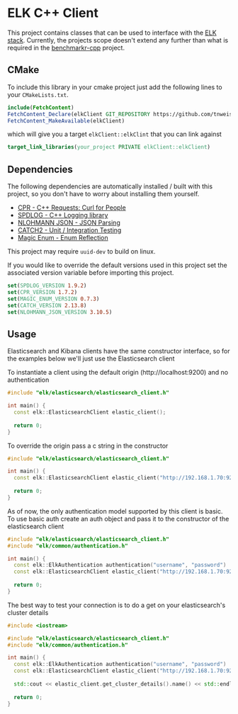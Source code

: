 # ELK C++ Client

This project contains classes that can be used to interface with the [ELK stack](https://www.elastic.co/elastic-stack?ultron=B-Stack-Trials-AMER-US-W-Exact&gambit=Stack-ELK&blade=adwords-s&hulk=paid&Device=c&thor=elk%20stack&gclid=CjwKCAiA866PBhAYEiwANkIneBzl7n9qo5y2Ij1eXkCUF64LALcs7VZ0mBtR9JWHHadOjDu12huI9hoCr8wQAvD_BwE). 
Currently, the projects scope doesn't extend any further than what is required 
in the [benchmarkr-cpp](https://github.com/tnweiss/Benchmarkr-cpp) project.

## CMake

To include this library in your cmake project just add the following lines to your
`CMakeLists.txt`.

```cmake
include(FetchContent)
FetchContent_Declare(elkClient GIT_REPOSITORY https://github.com/tnweiss/elk-cpp GIT_TAG v0.0.1)
FetchContent_MakeAvailable(elkClient)
```

which will give you a target `elkClient::elkClint` that you can link against

```cmake
target_link_libraries(your_project PRIVATE elkClient::elkClient)
```

## Dependencies

The following dependencies are automatically installed / built with this project, so you don't 
have to worry about installing them yourself. 

- [CPR - C++ Requests: Curl for People](https://github.com/libcpr/cpr/blob/master/README.md)
- [SPDLOG - C++ Logging library](https://github.com/gabime/spdlog)
- [NLOHMANN JSON - JSON Parsing](https://github.com/nlohmann/json)
- [CATCH2 - Unit / Integration Testing](https://github.com/catchorg/Catch2)
- [Magic Enum - Enum Reflection](https://github.com/Neargye/magic_enum)

This project may require `uuid-dev` to build on linux.

If you would like to override the default versions used in this project set the associated version 
variable before importing this project.

```cmake
set(SPDLOG_VERSION 1.9.2)
set(CPR_VERSION 1.7.2)
set(MAGIC_ENUM_VERSION 0.7.3)
set(CATCH_VERSION 2.13.8)
set(NLOHMANN_JSON_VERSION 3.10.5)
```

## Usage

Elasticsearch and Kibana clients have the same constructor interface, so for the examples below
we'll just use the Elasticsearch client

To instantiate a client using the default origin (http://localhost:9200) and no authentication

```c++
#include "elk/elasticsearch/elasticsearch_client.h"

int main() {
  const elk::ElasticsearchClient elastic_client();
  
  return 0;
}
```

To override the origin pass a c string in the constructor

```c++
#include "elk/elasticsearch/elasticsearch_client.h"

int main() {
  const elk::ElasticsearchClient elastic_client("http://192.168.1.70:9200");
  
  return 0;
}
```

As of now, the only authentication model supported by this client is basic. To use 
basic auth create an auth object and pass it to the constructor of the elasticsearch client

```c++
#include "elk/elasticsearch/elasticsearch_client.h"
#include "elk/common/authentication.h"

int main() {
  const elk::ElkAuthentication authentication("username", "password")
  const elk::ElasticsearchClient elastic_client("http://192.168.1.70:9200", authentication);
  
  return 0;
}
```

The best way to test your connection is to do a get on your elasticsearch's cluster details

```c++
#include <iostream>

#include "elk/elasticsearch/elasticsearch_client.h"
#include "elk/common/authentication.h"

int main() {
  const elk::ElkAuthentication authentication("username", "password")
  const elk::ElasticsearchClient elastic_client("http://192.168.1.70:9200", authentication);
  
  std::cout << elastic_client.get_cluster_details().name() << std::endl;
  
  return 0;
}
```
